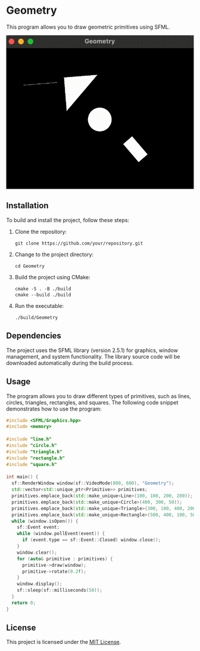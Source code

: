 # Geometry

This program allows you to draw geometric primitives using SFML.

![promo](img/promo.gif)

## Installation

To build and install the project, follow these steps:

1. Clone the repository:

   ```
   git clone https://github.com/your/repository.git
   ```

2. Change to the project directory:

   ```
   cd Geometry
   ```

3. Build the project using CMake:

   ```
   cmake -S . -B ./build
   cmake --build ./build
   ```

4. Run the executable:

   ```
   ./build/Geometry
   ```

## Dependencies

The project uses the SFML library (version 2.5.1) for graphics, window management, and system functionality. The library source code will be downloaded automatically during the build process.

## Usage

The program allows you to draw different types of primitives, such as lines, circles, triangles, rectangles, and squares. The following code snippet demonstrates how to use the program:

```cpp
#include <SFML/Graphics.hpp>
#include <memory>

#include "line.h"
#include "circle.h"
#include "triangle.h"
#include "rectangle.h"
#include "square.h"

int main() {
  sf::RenderWindow window(sf::VideoMode(800, 600), "Geometry");
  std::vector<std::unique_ptr<Primitive>> primitives;
  primitives.emplace_back(std::make_unique<Line>(100, 100, 200, 200));
  primitives.emplace_back(std::make_unique<Circle>(400, 300, 50));
  primitives.emplace_back(std::make_unique<Triangle>(300, 100, 400, 200, 200, 200));
  primitives.emplace_back(std::make_unique<Rectangle>(500, 400, 100, 50));
  while (window.isOpen()) {
    sf::Event event;
    while (window.pollEvent(event)) {
      if (event.type == sf::Event::Closed) window.close();
    }
    window.clear();
    for (auto& primitive : primitives) {
      primitive->draw(window);
      primitive->rotate(0.2f);
    }
    window.display();
    sf::sleep(sf::milliseconds(50));
  }
  return 0;
}
```

## License

This project is licensed under the [MIT License](LICENSE).